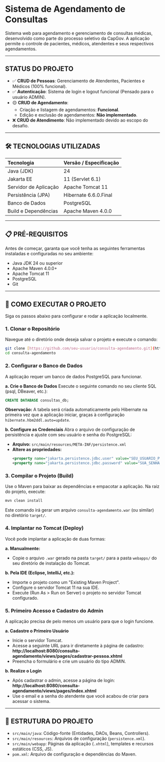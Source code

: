 # Sistema de Agendamento de Consultas

Sistema web para agendamento e gerenciamento de consultas médicas, desenvolvido como parte do processo seletivo da CapGov. A aplicação permite o controle de pacientes, médicos, atendentes e seus respectivos agendamentos.

---

##  STATUS DO PROJETO

-   ✅ **CRUD de Pessoas**: Gerenciamento de Atendentes, Pacientes e Médicos (100% funcional).
-   ✅ **Autenticação**: Sistema de login e logout funcional (Pensado para o usuário ADMIN).
-   🟡 **CRUD de Agendamento**:
    -   Criação e listagem de agendamentos: **Funcional**.
    -   Edição e exclusão de agendamentos: **Não implementado**.
-   ❌ **CRUD de Atendimento**: Não implementado devido ao escopo do desafio.

---

## 🛠️ TECNOLOGIAS UTILIZADAS

| Tecnologia | Versão / Especificação |
| :--- | :--- |
| Java (JDK) | 24 |
| Jakarta EE | 11 (Servlet 6.1) |
| Servidor de Aplicação | Apache Tomcat 11 |
| Persistência (JPA) | Hibernate 6.6.0.Final |
| Banco de Dados | PostgreSQL |
| Build e Dependências | Apache Maven 4.0.0 |

---

## 📋 PRÉ-REQUISITOS

Antes de começar, garanta que você tenha as seguintes ferramentas instaladas e configuradas no seu ambiente:

-   Java JDK 24 ou superior
-   Apache Maven 4.0.0+
-   Apache Tomcat 11
-   PostgreSQL
-   Git

---

## 🚀 COMO EXECUTAR O PROJETO

Siga os passos abaixo para configurar e rodar a aplicação localmente.

### 1. Clonar o Repositório
Navegue até o diretório onde deseja salvar o projeto e execute o comando:
```bash
git clone [https://github.com/seu-usuario/consulta-agendamento.git](https://github.com/seu-usuario/consulta-agendamento.git)
cd consulta-agendamento
```

### 2. Configurar o Banco de Dados
A aplicação requer um banco de dados PostgreSQL para funcionar.

**a. Crie o Banco de Dados**
Execute o seguinte comando no seu cliente SQL (psql, DBeaver, etc.):
```sql
CREATE DATABASE consultas_db;
```
**Observação:** A tabela será criada automaticamente pelo Hibernate na primeira vez que a aplicação iniciar, graças à configuração `hibernate.hbm2ddl.auto=update`.

**b. Configure as Credenciais**
Abra o arquivo de configuração de persistência e ajuste com seu usuário e senha do PostgreSQL:
-   **Arquivo:** `src/main/resources/META-INF/persistence.xml`
-   **Altere as propriedades:**
    ```xml
    <property name="jakarta.persistence.jdbc.user" value="SEU_USUARIO_POSTGRES" />
    <property name="jakarta.persistence.jdbc.password" value="SUA_SENHA_POSTGRES" />
    ```

### 3. Compilar o Projeto (Build)
Use o Maven para baixar as dependências e empacotar a aplicação. Na raiz do projeto, execute:
```bash
mvn clean install
```
Este comando irá gerar um arquivo `consulta-agendamento.war` (ou similar) no diretório `target/`.

### 4. Implantar no Tomcat (Deploy)

Você pode implantar a aplicação de duas formas:

**a. Manualmente:**
   - Copie o arquivo `.war` gerado na pasta `target/` para a pasta `webapps/` do seu diretório de instalação do Tomcat.

**b. Pela IDE (Eclipse, IntelliJ, etc.):**
   - Importe o projeto como um "Existing Maven Project".
   - Configure o servidor Tomcat 11 na sua IDE.
   - Execute (Run As > Run on Server) o projeto no servidor Tomcat configurado.

### 5. Primeiro Acesso e Cadastro do Admin

A aplicação precisa de pelo menos um usuário para que o login funcione.

**a. Cadastre o Primeiro Usuário**
   - Inicie o servidor Tomcat.
   - Acesse a seguinte URL para ir diretamente à página de cadastro:
     **http://localhost:8080/consulta-agendamento/views/pages/cadastrar-pessoa.xhtml**
   - Preencha o formulário e crie um usuário do tipo ADMIN.

**b. Realize o Login**
   - Após cadastrar o admin, acesse a página de login:
     **http://localhost:8080/consulta-agendamento/views/pages/index.xhtml**
   - Use o email e a senha do atendente que você acabou de criar para acessar o sistema.

---

## 📂 ESTRUTURA DO PROJETO

-   `src/main/java`: Código-fonte (Entidades, DAOs, Beans, Controllers).
-   `src/main/resources`: Arquivos de configuração (`persistence.xml`).
-   `src/main/webapp`: Páginas da aplicação (`.xhtml`), templates e recursos estáticos (CSS, JS).
-   `pom.xml`: Arquivo de configuração e dependências do Maven.
